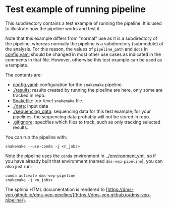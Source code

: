 # Test example of running pipeline
This subdirectory contains a test example of running the pipeline.
It is used to illustrate how the pipeline works and test it.

Note that this example differs from "normal" use as it is a subdirectory of the pipeline, whereas normally the pipeline is a subdirectory (submodule) of the analysis.
For this reason, the values of `pipeline_path` and `docs` in [config.yaml](config.yaml) should be changed in most other use cases as indicated in the comments in that file.
However, otherwise this test example can be used as a template.

The contents are:

 - [config.yaml](config.yaml): configuration for the `snakemake` pipeline.
 - [./results](results): results created by running the pipeline are here, only some are tracked in repo.
 - [Snakefile](Snakefile): top-level `snakemake` file.
 - [./data](data): input data
 - [./sequencing_data](sequencing_data): sequencing data for this test example; for your pipelines, the sequencing data probably will not be stored in repo.
 - [.gitignore](.gitignore): specifies which files to track, such as only tracking selected results.

You can run the pipeline with:

    snakemake --use-conda -j <n_jobs>

Note the pipeline uses the `conda` environment in [../environment.yml](../environment.yml), so if you have already built that environment (named `dms-vep-pipeline`), you can also just run:

    conda activate dms-vep-pipeline
    snakemake -j <n_jobs>

The sphinx HTML documentation is rendered to [https://dms-vep.github.io/dms-vep-pipeline/](https://dms-vep.github.io/dms-vep-pipeline/).
